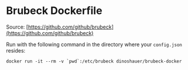 Brubeck Dockerfile
==================

Source: [https://github.com/github/brubeck](https://github.com/github/brubeck)

Run with the following command in the directory where your `config.json` resides:

    docker run -it --rm -v `pwd`:/etc/brubeck dinoshauer/brubeck-docker
